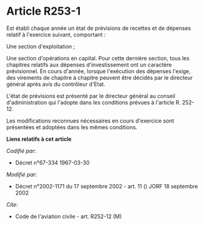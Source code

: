 # Article R253-1

Est établi chaque année un état de prévisions de recettes et de dépenses relatif à l'exercice suivant, comportant :

Une section d'exploitation ;

Une section d'opérations en capital. Pour cette dernière section, tous les chapitres relatifs aux dépenses d'investissement
ont un caractère prévisionnel. En cours d'année, lorsque l'exécution des dépenses l'exige, des virements de chapitre à
chapitre peuvent être décidés par le directeur général après avis du contrôleur d'Etat.

L'état de prévisions est présenté par le directeur général au conseil d'administration qui l'adopte dans les conditions
prévues à l'article R. 252-12.

Les modifications reconnues nécessaires en cours d'exercice sont présentées et adoptées dans les mêmes conditions.

**Liens relatifs à cet article**

_Codifié par_:

  - Décret n°67-334 1967-03-30

_Modifié par_:

  - Décret n°2002-1171 du 17 septembre 2002 - art. 11 () JORF 18 septembre 2002

_Cite_:

  - Code de l'aviation civile - art. R252-12 (M)
